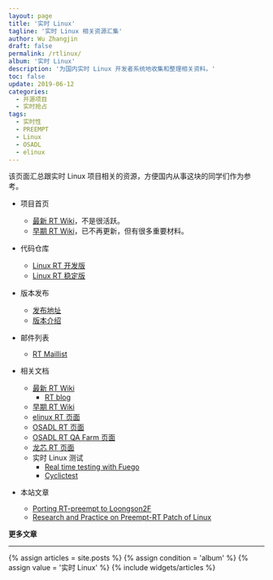 ```yaml
---
layout: page
title: '实时 Linux'
tagline: '实时 Linux 相关资源汇集'
author: Wu Zhangjin
draft: false
permalink: /rtlinux/
album: '实时 Linux'
description: '为国内实时 Linux 开发者系统地收集和整理相关资料。'
toc: false
update: 2019-06-12
categories:
  - 开源项目
  - 实时抢占
tags:
  - 实时性
  - PREEMPT
  - Linux
  - OSADL
  - elinux
---
```


该页面汇总跟实时 Linux 项目相关的资源，方便国内从事这块的同学们作为参考。

- 项目首页

  * [最新 RT Wiki](https://wiki.linuxfoundation.org/realtime/start)，不是很活跃。
  * [早期 RT Wiki](http://rt.wiki.kernel.org/)，已不再更新，但有很多重要材料。

- 代码仓库

  * [Linux RT 开发版](https://git.kernel.org/pub/scm/linux/kernel/git/rt/linux-rt-devel.git)
  * [Linux RT 稳定版](https://git.kernel.org/pub/scm/linux/kernel/git/rt/linux-stable-rt.git/)

- 版本发布

  * [发布地址](https://cdn.kernel.org/pub/linux/kernel/projects/rt/)
  * [版本介绍](https://wiki.linuxfoundation.org/realtime/preempt_rt_versions)

- 邮件列表

  * [RT Maillist](https://wiki.linuxfoundation.org/realtime/communication/mailinglists)

- 相关文档

  * [最新 RT Wiki](https://wiki.linuxfoundation.org/realtime/documentation/start)
    * [RT blog](https://wiki.linuxfoundation.org/realtime/rtl/blog)
  * [早期 RT Wiki](http://rt.wiki.kernel.org/)
  * [elinux RT 页面](https://elinux.org/Real_Time)
  * [OSADL RT 页面](https://www.osadl.org/Realtime-Linux.projects-realtime-linux.0.html)
  * [OSADL RT QA Farm 页面](https://www.osadl.org/?id=1223)
  * [龙芯 RT 页面](/preempt-rt-4-loongson/)
  * 实时 Linux 测试
    * [Real time testing with Fuego](https://elinux.org/images/4/43/ELC2018_Real-time_testing_with_Fuego-181024m.pdf)
    * [Cyclictest](https://rt.wiki.kernel.org/index.php?title=Cyclictest&diff=7079&oldid=7077)

- 本站文章

  * [Porting RT-preempt to Loongson2F][1]
  * [Research and Practice on Preempt-RT Patch of Linux][2]

**更多文章**

<hr>

<section id="home">
  {% assign articles = site.posts %}
  {% assign condition = 'album' %}
  {% assign value = '实时 Linux' %}
  {% include widgets/articles %}
</section>


[1]: http://lwn.net/images/conf/rtlws11/papers/proc/p14.pdf
[2]: /wp-content/uploads/2015/11/linux-preempt-rt-research-and-practice.pdf
